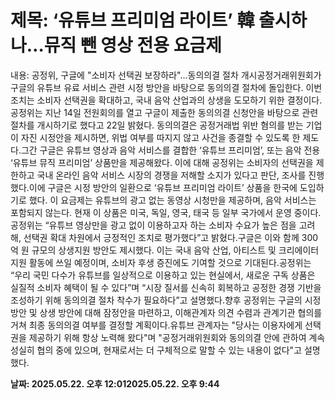 # **제목: ‘유튜브 프리미엄 라이트’ 韓 출시하나…뮤직 뺀 영상 전용 요금제**

  내용: 공정위, 구글에 "소비자 선택권 보장하라"…동의의결 절차 개시공정거래위원회가 구글의 유튜브 유료 서비스 관련 시정 방안을 바탕으로 동의의결 절차에 돌입한다. 이번 조치는 소비자 선택권을 확대하고, 국내 음악 산업과의 상생을 도모하기 위한 결정이다.공정위는 지난 14일 전원회의를 열고 구글이 제출한 동의의결 신청안을 바탕으로 관련 절차를 개시하기로 했다고 22일 밝혔다. 동의의결은 공정거래법 위반 혐의를 받는 기업이 자진 시정안을 제시하면, 위법 여부를 따지지 않고 사건을 종결할 수 있도록 한 제도다.그간 구글은 유튜브 영상과 음악 서비스를 결합한 ‘유튜브 프리미엄’, 또는 음악 전용 ‘유튜브 뮤직 프리미엄’ 상품만을 제공해왔다. 이에 대해 공정위는 소비자의 선택권을 제한하고 국내 온라인 음악 서비스 시장의 경쟁을 저해할 소지가 있다고 판단, 조사를 진행했다.이에 구글은 시정 방안의 일환으로 ‘유튜브 프리미엄 라이트’ 상품을 한국에 도입하기로 했다. 이 요금제는 유튜브의 광고 없는 동영상 시청만을 제공하며, 음악 서비스는 포함되지 않는다. 현재 이 상품은 미국, 독일, 영국, 태국 등 일부 국가에서 운영 중이다.공정위는 “유튜브 영상만을 광고 없이 이용하고자 하는 소비자 수요가 높은 점을 고려해, 선택권 확대 차원에서 긍정적인 조치로 평가했다”고 밝혔다.구글은 이와 함께 300억 원 규모의 상생지원 방안도 제시했다. 이는 국내 음악 산업, 아티스트 및 크리에이터 지원 활동에 쓰일 예정이며, 소비자 후생 증진에도 기여할 것으로 기대된다.공정위는 “우리 국민 다수가 유튜브를 일상적으로 이용하고 있는 현실에서, 새로운 구독 상품은 실질적 소비자 혜택이 될 수 있다”며 “시장 질서를 신속히 회복하고 공정한 경쟁 기반을 조성하기 위해 동의의결 절차 착수가 필요하다”고 설명했다.향후 공정위는 구글의 시정 방안 및 상생 방안에 대해 잠정안을 마련하고, 이해관계자 의견 수렴과 관계기관 협의를 거쳐 최종 동의의결 여부를 결정할 계획이다.유튜브 관계자는 "당사는 이용자에게 선택권을 제공하기 위해 항상 노력해 왔다"며 "공정거래위원회와 동의의결 안에 관하여 계속 성실히 협의 중에 있으며, 현재로서는 더 구체적으로 말할 수 있는 내용이 없다"고 설명했다.

  **날짜: 2025.05.22. 오후 12:012025.05.22. 오후 9:44**